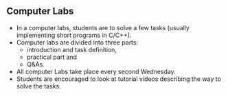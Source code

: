 ## Computer Labs
- In a computer labs, students are to solve a few tasks (usually implementing short programs in C/C++).
- Computer labs are divided into three parts:
  * introduction and task definition,
  * practical part and
  * Q&As.
- All computer Labs take place every second Wednesday.
- Students are encouraged to look at tutorial videos describing the way to solve the tasks.